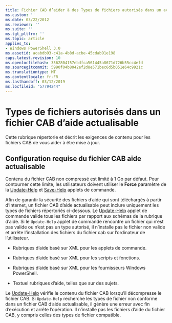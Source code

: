 ```yaml
---
title: Fichier CAB d’aider à des Types de fichiers autorisés dans un actualisable | Microsoft Docs
ms.custom: ''
ms.date: 03/22/2012
ms.reviewer: ''
ms.suite: ''
ms.tgt_pltfrm: ''
ms.topic: article
applies_to:
- Windows PowerShell 3.0
ms.assetid: acabdb93-c41a-4b8d-acbe-45cdab91e198
caps.latest.revision: 10
ms.openlocfilehash: 3562804157ebdfca561445a8671d726b55cc4efd
ms.sourcegitcommit: 5990f04b8042ef2d8e571bec6d5b051e64c9921c
ms.translationtype: MT
ms.contentlocale: fr-FR
ms.lasthandoff: 03/12/2019
ms.locfileid: "57794244"
---
```

# <a name="file-types-permitted-in-an-updatable-help-cab-file"></a>Types de fichiers autorisés dans un fichier CAB d’aide actualisable

Cette rubrique répertorie et décrit les exigences de contenu pour les fichiers CAB de vous aider à être mise à jour.

## <a name="updatable-help-cab-file-requirements"></a>Configuration requise du fichier CAB aide actualisable

Contenu du fichier CAB non compressé est limité à 1 Go par défaut. Pour contourner cette limite, les utilisateurs doivent utiliser le **Force** paramètre de la [Update-Help](/powershell/module/Microsoft.PowerShell.Core/Update-Help) et [Save-Help](/powershell/module/Microsoft.PowerShell.Core/Save-Help) applets de commande.

Afin de garantir la sécurité des fichiers d’aide qui sont téléchargés à partir d’Internet, un fichier CAB d’aide actualisable peut inclure uniquement les types de fichiers répertoriés ci-dessous. Le [Update-Help](/powershell/module/Microsoft.PowerShell.Core/Update-Help) applet de commande valide tous les fichiers par rapport aux schémas de la rubrique d’aide. Si le `Update-Help` applet de commande rencontre un fichier qui n’est pas valide ou n’est pas un type autorisé, il n’installe pas le fichier non valide et arrête l’installation des fichiers du fichier cab sur l’ordinateur de l’utilisateur.

- Rubriques d’aide basé sur XML pour les applets de commande.

- Rubriques d’aide basé sur XML pour les scripts et fonctions.

- Rubriques d’aide basé sur XML pour les fournisseurs Windows PowerShell.

- Textuel rubriques d’aide, telles que sur des sujets.

Le [Update-Help](/powershell/module/Microsoft.PowerShell.Core/Update-Help) vérifie le contenu du fichier CAB lorsqu’il décompresse le fichier CAB. Si `Update-Help` recherche les types de fichier non conforme dans un fichier CAB d’aide actualisable, il génère une erreur avec fin d’exécution et arrête l’opération. Il n’installe pas les fichiers d’aide du fichier CAB, y compris celles des types de fichier compatible.